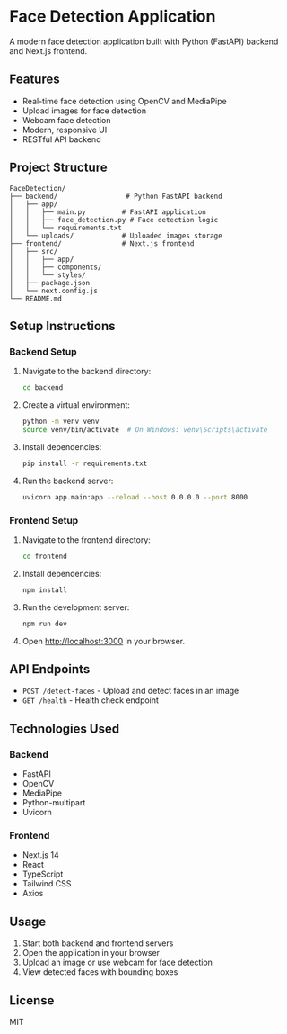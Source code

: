 # Face Detection Application

A modern face detection application built with Python (FastAPI) backend and Next.js frontend.

## Features

- Real-time face detection using OpenCV and MediaPipe
- Upload images for face detection
- Webcam face detection
- Modern, responsive UI
- RESTful API backend

## Project Structure

```
FaceDetection/
├── backend/                 # Python FastAPI backend
│   ├── app/
│   │   ├── main.py         # FastAPI application
│   │   ├── face_detection.py # Face detection logic
│   │   └── requirements.txt
│   └── uploads/            # Uploaded images storage
├── frontend/               # Next.js frontend
│   ├── src/
│   │   ├── app/
│   │   ├── components/
│   │   └── styles/
│   ├── package.json
│   └── next.config.js
└── README.md
```

## Setup Instructions

### Backend Setup

1. Navigate to the backend directory:
   ```bash
   cd backend
   ```

2. Create a virtual environment:
   ```bash
   python -m venv venv
   source venv/bin/activate  # On Windows: venv\Scripts\activate
   ```

3. Install dependencies:
   ```bash
   pip install -r requirements.txt
   ```

4. Run the backend server:
   ```bash
   uvicorn app.main:app --reload --host 0.0.0.0 --port 8000
   ```

### Frontend Setup

1. Navigate to the frontend directory:
   ```bash
   cd frontend
   ```

2. Install dependencies:
   ```bash
   npm install
   ```

3. Run the development server:
   ```bash
   npm run dev
   ```

4. Open [http://localhost:3000](http://localhost:3000) in your browser.

## API Endpoints

- `POST /detect-faces` - Upload and detect faces in an image
- `GET /health` - Health check endpoint

## Technologies Used

### Backend
- FastAPI
- OpenCV
- MediaPipe
- Python-multipart
- Uvicorn

### Frontend
- Next.js 14
- React
- TypeScript
- Tailwind CSS
- Axios

## Usage

1. Start both backend and frontend servers
2. Open the application in your browser
3. Upload an image or use webcam for face detection
4. View detected faces with bounding boxes

## License

MIT 